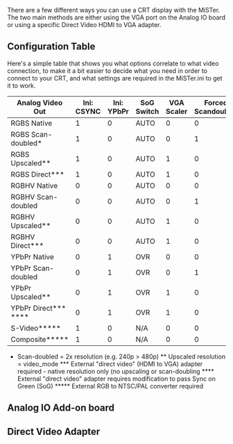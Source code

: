 There are a few different ways you can use a CRT display with the MiSTer. The two main methods are either using the VGA port on the Analog IO board or using a specific Direct Video HDMI to VGA adapter.

## Configuration Table

Here's a simple table that shows you what options correlate to what video connection, to make it a bit easier to decide what you need in order to connect to your CRT, and what settings are required in the MiSTer.ini to get it to work.

|   Analog Video Out    | Ini: CSYNC | Ini: YPbPr | SoG Switch | VGA Scaler | Forced Scandoubler |
| --------------------- | ---------- | ---------- | ---------- | ---------- | ------------------ |
| RGBS Native           |      1     |      0     |    AUTO    |      0     |          0         |
| RGBS Scan-doubled*    |      1     |      0     |    AUTO    |      0     |          1         |
| RGBS Upscaled**       |      1     |      0     |    AUTO    |      1     |          0         |
| RGBS Direct***        |      1     |      0     |    AUTO    |      1     |          0         |
| RGBHV Native          |      0     |      0     |    AUTO    |      0     |          0         |
| RGBHV Scan-doubled    |      0     |      0     |    AUTO    |      0     |          1         |
| RGBHV Upscaled**      |      0     |      0     |    AUTO    |      1     |          0         |
| RGBHV Direct***       |      0     |      0     |    AUTO    |      1     |          0         |
| YPbPr Native          |      0     |      1     |     OVR    |      0     |          0         |
| YPbPr Scan-doubled    |      0     |      1     |     OVR    |      0     |          1         |
| YPbPr Upscaled**      |      0     |      1     |     OVR    |      1     |          0         |
| YPbPr Direct*** ****  |      0     |      1     |     OVR    |      1     |          0         |
| S-Video*****          |      1     |      0     |     N/A    |      0     |          0         |
| Composite*****        |      1     |      0     |     N/A    |      0     |          0         |

* Scan-doubled = 2x resolution (e.g. 240p > 480p)
** Upscaled resolution = video_mode
*** External "direct video" (HDMI to VGA) adapter required - native resolution only (no upscaling or scan-doubling
**** External "direct video" adapter requires modification to pass Sync on Green (SoG)
***** External RGB to NTSC/PAL converter required

## Analog IO Add-on board



## Direct Video Adapter
